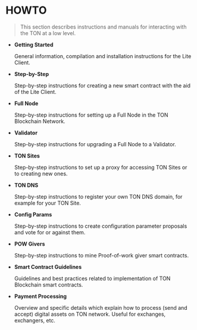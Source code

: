 # HOWTO

> This section describes instructions and manuals for interacting with the TON at a low level.


* **Getting Started**

  General information, compilation and installation instructions for the Lite Client.

* **Step-by-Step**

  Step-by-step instructions for creating a new smart contract with the aid of the Lite Client.

* **Full Node**

  Step-by-step instructions for setting up a Full Node in the TON Blockchain Network.

* **Validator**

  Step-by-step instructions for upgrading a Full Node to a Validator.

* **TON Sites**

  Step-by-step instructions to set up a proxy for accessing TON Sites or to creating new ones.

* **TON DNS**

  Step-by-step instructions to register your own TON DNS domain, for example for your TON Site.

* **Config Params**

  Step-by-step instructions to create configuration parameter proposals and vote for or against them.

* **POW Givers**

  Step-by-step instructions to mine Proof-of-work giver smart contracts.

* **Smart Contract Guidelines**

  Guidelines and best practices related to implementation of TON Blockchain smart contracts.

* **Payment Processing**

  Overview and specific details which explain how to process (send and accept) digital assets on TON network. Useful for exchanges, exchangers, etc.
